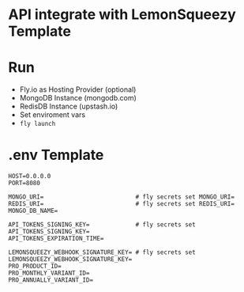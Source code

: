 # API integrate with LemonSqueezy Template
# Run

* Fly.io as Hosting Provider (optional)
* MongoDB Instance (mongodb.com)
* RedisDB Instance (upstash.io)
* Set enviroment vars
* `fly launch`

# .env Template

```
HOST=0.0.0.0
PORT=8080

MONGO_URI=                          # fly secrets set MONGO_URI=
REDIS_URI=                          # fly secrets set REDIS_URI=
MONGO_DB_NAME=

API_TOKENS_SIGNING_KEY=             # fly secrets set API_TOKENS_SIGNING_KEY=
API_TOKENS_EXPIRATION_TIME=

LEMONSQUEEZY_WEBHOOK_SIGNATURE_KEY= # fly secrets set LEMONSQUEEZY_WEBHOOK_SIGNATURE_KEY=
PRO_PRODUCT_ID=
PRO_MONTHLY_VARIANT_ID=
PRO_ANNUALLY_VARIANT_ID=
```